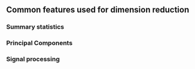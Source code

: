 ## Common features used for dimension reduction

### Summary statistics


### Principal Components 


### Signal processing